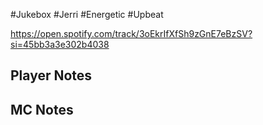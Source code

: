 #Jukebox #Jerri #Energetic #Upbeat

https://open.spotify.com/track/3oEkrIfXfSh9zGnE7eBzSV?si=45bb3a3e302b4038

## Player Notes
## MC Notes